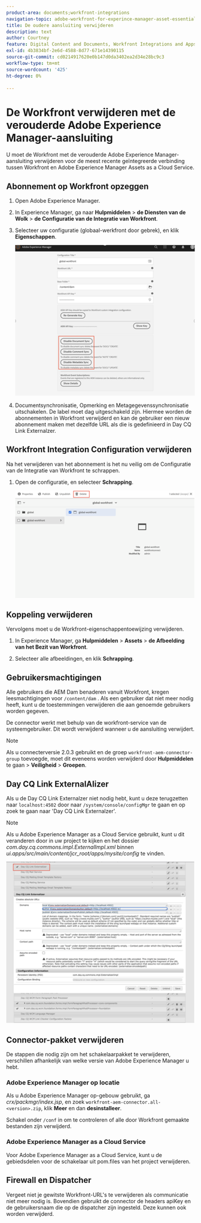 ```yaml
---
product-area: documents;workfront-integrations
navigation-topic: adobe-workfront-for-experince-manager-asset-essentials
title: De oudere aansluiting verwijderen
description: text
author: Courtney
feature: Digital Content and Documents, Workfront Integrations and Apps
exl-id: 4b3834bf-2e6d-4588-8d77-671e14390115
source-git-commit: cd0214917620e0b147d0da3402ea2d34e28bc9c3
workflow-type: tm+mt
source-wordcount: '425'
ht-degree: 0%

---
```


# De Workfront verwijderen met de verouderde Adobe Experience Manager-aansluiting

U moet de Workfront met de verouderde Adobe Experience Manager-aansluiting verwijderen voor de meest recente geïntegreerde verbinding tussen Workfront en Adobe Experience Manager Assets as a Cloud Service.

## Abonnement op Workfront opzeggen

1. Open Adobe Experience Manager.
1. In Experience Manager, ga naar **Hulpmiddelen** > **de Diensten van de Wolk** > **de Configuratie van de Integratie van Workfront**.
1. Selecteer uw configuratie (globaal-werkfront door gebrek), en klik **Eigenschappen**.

   ![&#x200B; unsubscribe van werkfront &#x200B;](assets/unsubscribe-from-workfront.png)

1. Documentsynchronisatie, Opmerking en Metagegevenssynchronisatie uitschakelen. De label moet dag uitgeschakeld zijn.
Hiermee worden de abonnementen in Workfront verwijderd en kan de gebruiker een nieuw abonnement maken met dezelfde URL als die is gedefinieerd in Day CQ Link Externalzer.

## Workfront Integration Configuration verwijderen

Na het verwijderen van het abonnement is het nu veilig om de Configuratie van de Integratie van Workfront te schrappen.

1. Open de configuratie, en selecteer **Schrapping**.

   ![&#x200B; schrappingsconfiguratie &#x200B;](assets/delete-wf-configuration.png)

## Koppeling verwijderen

Vervolgens moet u de Workfront-eigenschappentoewijzing verwijderen.

1. In Experience Manager, ga **Hulpmiddelen** > **Assets** > **de Afbeelding van het Bezit van Workfront**.

1. Selecteer alle afbeeldingen, en klik **Schrapping**.

## Gebruikersmachtigingen

Alle gebruikers die AEM Dam benaderen vanuit Workfront, kregen leesmachtigingen voor `/content/dam` . Als een gebruiker dat niet meer nodig heeft, kunt u de toestemmingen verwijderen die aan genoemde gebruikers worden gegeven.

De connector werkt met behulp van de workfront-service van de systeemgebruiker. Dit wordt verwijderd wanneer u de aansluiting verwijdert.

>[!NOTE]
>
>Als u connecterversie 2.0.3 gebruikt en de groep `workfront-aem-connector-group` toevoegde, moet dit eveneens worden verwijderd door **Hulpmiddelen** te gaan > **Veiligheid** > **Groepen**.

## Day CQ Link ExternalAlizer

Als u de Day CQ Link Externalzer niet nodig hebt, kunt u deze terugzetten naar `localhost:4502` door naar `/system/console/configMgr` te gaan en op zoek te gaan naar &#39;Day CQ Link Externalzer&#39;.

>[!NOTE]
>
>Als u Adobe Experience Manager as a Cloud Service gebruikt, kunt u dit veranderen door in uw project te kijken en het dossier _com.day.cq.commons.impl.ExternalImpl.xml_ binnen _ui.apps/src/main/content/jcr_root/apps/mysite/config_ te vinden.

![&#x200B; CQ van de Dag Verbinding Externalzer &#x200B;](assets/Day-CQ-Link-Externalizer.png)

## Connector-pakket verwijderen

De stappen die nodig zijn om het schakelaarpakket te verwijderen, verschillen afhankelijk van welke versie van Adobe Experience Manager u hebt.

### Adobe Experience Manager op locatie

Als u Adobe Experience Manager op-gebouw gebruikt, ga _crx/packmgr/index.jsp_, en zoek `workfront-aem-connector.all-<version>.zip`, klik **Meer** en dan **desinstalleer**.

Schakel onder `/conf` in om te controleren of alle door Workfront gemaakte bestanden zijn verwijderd.

### Adobe Experience Manager as a Cloud Service

Voor Adobe Experience Manager as a Cloud Service, kunt u de gebiedsdelen voor de schakelaar uit pom.files van het project verwijderen.

## Firewall en Dispatcher

Vergeet niet je gewitste Workfront-URL&#39;s te verwijderen als communicatie niet meer nodig is. Bovendien gebruikt de connector de headers apiKey en de gebruikersnaam die op de dispatcher zijn ingesteld. Deze kunnen ook worden verwijderd.
